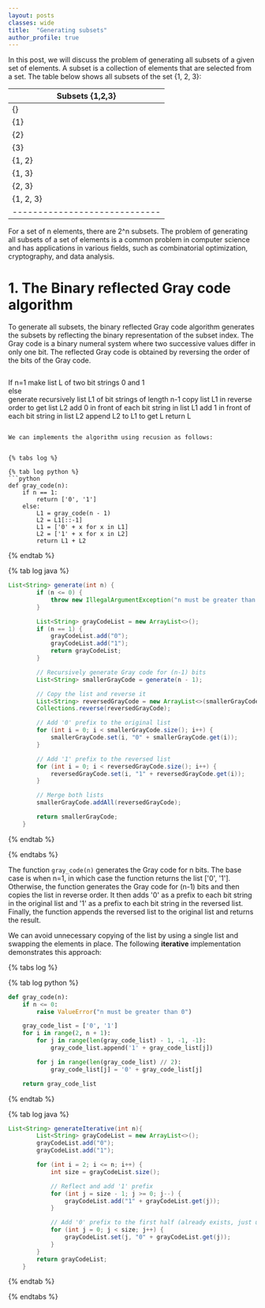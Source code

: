 ```yaml
---
layout: posts
classes: wide
title:  "Generating subsets"
author_profile: true
---
```


In this post, we will discuss the problem of generating all subsets of a given set of elements. A subset is a collection of elements that are selected from a set. The table below shows all subsets of the set {1, 2, 3}:

| Subsets {1,2,3}  |
|-----------------------------|
| {}                          |
| {1}                         |
| {2}                         |
| {3}                         |
| {1, 2}                      |
| {1, 3}                      |
| {2, 3}                      |
| {1, 2, 3}                   |
|-----------------------------|

For a set of n elements, there are 2^n subsets. The problem of generating all subsets of a set of elements is a common problem in computer science and has applications in various fields, such as combinatorial optimization, cryptography, and data analysis.

# 1. The Binary reflected Gray code algorithm

To generate all subsets, the binary reflected Gray code algorithm generates the subsets by reflecting the binary representation of the subset index. The Gray code is a binary numeral system where two successive values differ in only one bit. The reflected Gray code is obtained by reversing the order of the bits of the Gray code.

> ```python
If n=1 make list L of two bit strings 0 and 1  
else  
   generate recursively list L1 of bit strings of length n-1
   copy list L1 in reverse order to get list L2 
   add 0 in front of each bit string in list L1
   add 1 in front of each bit string in list L2
   append L2 to L1 to get L
return L
```

We can implements the algorithm using recusion as follows:  


{% tabs log %}

{% tab log python %}
```python
def gray_code(n):
    if n == 1:
        return ['0', '1']
    else:
        L1 = gray_code(n - 1)
        L2 = L1[::-1]
        L1 = ['0' + x for x in L1]
        L2 = ['1' + x for x in L2]
        return L1 + L2
```
{% endtab %}

{% tab log java %}
```java
List<String> generate(int n) {
        if (n <= 0) {
            throw new IllegalArgumentException("n must be greater than 0");
        }

        List<String> grayCodeList = new ArrayList<>();
        if (n == 1) {
            grayCodeList.add("0");
            grayCodeList.add("1");
            return grayCodeList;
        }

        // Recursively generate Gray code for (n-1) bits
        List<String> smallerGrayCode = generate(n - 1);

        // Copy the list and reverse it
        List<String> reversedGrayCode = new ArrayList<>(smallerGrayCode);
        Collections.reverse(reversedGrayCode);

        // Add '0' prefix to the original list
        for (int i = 0; i < smallerGrayCode.size(); i++) {
            smallerGrayCode.set(i, "0" + smallerGrayCode.get(i));
        }

        // Add '1' prefix to the reversed list
        for (int i = 0; i < reversedGrayCode.size(); i++) {
            reversedGrayCode.set(i, "1" + reversedGrayCode.get(i));
        }

        // Merge both lists
        smallerGrayCode.addAll(reversedGrayCode);

        return smallerGrayCode;
    }
```
{% endtab %}

{% endtabs %}

The function `gray_code(n)` generates the Gray code for n bits. The base case is when n=1, in which case the function returns the list ['0', '1']. Otherwise, the function generates the Gray code for (n-1) bits and then copies the list in reverse order. It then adds '0' as a prefix to each bit string in the original list and '1' as a prefix to each bit string in the reversed list. Finally, the function appends the reversed list to the original list and returns the result.

We can avoid unnecessary copying of the list by using a single list and swapping the elements in place. The following **iterative** implementation demonstrates this approach:

{% tabs log %}

{% tab log python %}
```python
def gray_code(n):
    if n <= 0:
        raise ValueError("n must be greater than 0")

    gray_code_list = ['0', '1']
    for i in range(2, n + 1):
        for j in range(len(gray_code_list) - 1, -1, -1):
            gray_code_list.append('1' + gray_code_list[j])

        for j in range(len(gray_code_list) // 2):
            gray_code_list[j] = '0' + gray_code_list[j]

    return gray_code_list
```
{% endtab %}

{% tab log java %}
```java
List<String> generateIterative(int n){
        List<String> grayCodeList = new ArrayList<>();
        grayCodeList.add("0");
        grayCodeList.add("1");

        for (int i = 2; i <= n; i++) {
            int size = grayCodeList.size();

            // Reflect and add '1' prefix
            for (int j = size - 1; j >= 0; j--) {
                grayCodeList.add("1" + grayCodeList.get(j));
            }

            // Add '0' prefix to the first half (already exists, just update)
            for (int j = 0; j < size; j++) {
                grayCodeList.set(j, "0" + grayCodeList.get(j));
            }
        }
        return grayCodeList;
    }
```
{% endtab %}

{% endtabs %}
